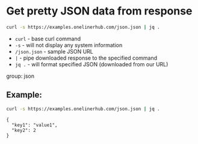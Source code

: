 # Get pretty JSON data from response

```bash
curl -s https://examples.onelinerhub.com/json.json | jq .
```

- `curl` - base curl command
- `-s` - will not display any system information
- `/json.json` - sample JSON URL
- `|` - pipe downloaded response to the specified command
- `jq .` - will format specified JSON (downloaded from our URL)

group: json

## Example: 
```bash
curl -s https://examples.onelinerhub.com/json.json | jq .
```
```
{
  "key1": "value1",
  "key2": 2
}
```


